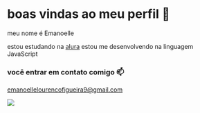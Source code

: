 # boas vindas ao meu perfil 💋

meu nome é Emanoelle 

estou estudando na [alura](httsp://www.alura.com.br)
estou me desenvolvendo na linguagem JavaScript 

### você entrar em contato comigo 📫

emanoellelourencofigueira9@gmail.com 

![ ](https://tenor.com/pt-BR/view/kisses-gif-23353976)
